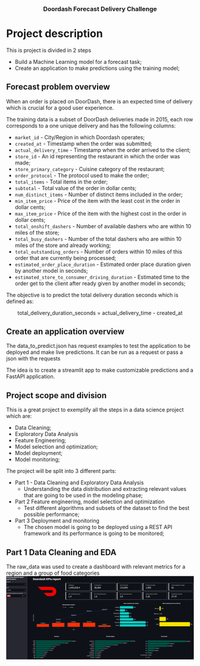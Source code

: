 <a id="readme-top"></a>
<div align="center">  <h3 align="center">Doordash Forecast Delivery Challenge</h3></div>

<!-- ABOUT THE PROJECT -->
# Project description
This is project is divided in 2 steps 
- Build a Machine Learning model for a forecast task;
- Create an application to make predictions using the training model;

## Forecast problem overview

When an order is placed on DoorDash, there is an expected time of delivery which is crucial for a good user experience.  

The training data is a subset of DoorDash deliveries made in 2015, each row corresponds to a one unique delivery and has the following columns:

- `market_id` - City/Region in which Doordash operates;
- `created_at` - Timestamp when the order was submitted;
- `actual_delivery_time` - Timestamp when the order arrived to the client;
- `store_id` - An id representing the restaurant in which the order was made;
- `store_primary_category` - Cuisine category of the restaurant;
- `order_protocol` - The protocol used to make the order;
- `total_items` - Total items in the order;
- `subtotal` - Total value of the order in dollar cents;
- `num_distinct_items` - Number of distinct items included in the order;
- `min_item_price` - Price of the item with the least cost in the order in dollar cents;
- `max_item_price` - Price of the item with the highest cost in the order in dollar cents;
- `total_onshift_dashers` - Number of available dashers who are within 10 miles of the store;
- `total_busy_dashers` - Number of the total dashers who are within 10 miles of the store and already working;
- `total_outstanding_orders` - Number of orders within 10 miles of this order that are currently being processed;
- `estimated_order_place_duration` - Estimated order place duration given by another model in seconds;
- `estimated_store_to_consumer_driving_duration` - Estimated time to the order get to the client after ready given by another model in seconds;



The objective is to predict the total delivery duration seconds which is defined as:
<center>total_delivery_duration_seconds = actual_delivery_time - created_at</center>  

## Create an application overview

The data_to_predict.json has request examples to test the application to be deployed and make live predictions. It can be run as a request or pass a json with the requests

The idea is to create a streamlit app to make customizable predictions and a FastAPI application.

## Project scope and division

This is a great project to exemplify all the steps in a data science project which are:
-	Data Cleaning;
-	Exploratory Data Analysis
-	Feature Engineering;
-	Model selection and optimization;
-	Model deployment;
-	Model monitoring;

The project will be split into 3 different parts:

-	Part 1 - Data Cleaning and Exploratory Data Analysis 
     - Understanding the data distribution and extracting relevant values that are going to be used in the modeling phase;
-	Part 2 Feature engineering, model selection and optimization
     - Test different algorithms and subsets of the dataset to find the best possible performance;
-	Part 3 Deployment and monitoring
     - The chosen model is going to be deployed using a REST API framework and its performance is going to be monitored;



## Part 1 Data Cleaning and EDA
The raw_data was used to create a dashboard with relevant metrics for a region and a group of food categories
![alt text](/doordash_challenge/data/dashboard_example.png)
